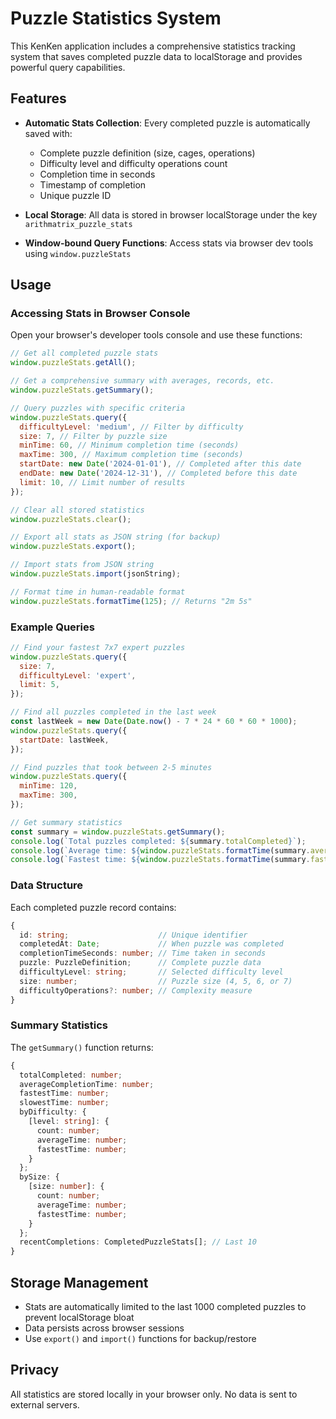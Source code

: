 # Puzzle Statistics System

This KenKen application includes a comprehensive statistics tracking system that saves completed puzzle data to localStorage and provides powerful query capabilities.

## Features

- **Automatic Stats Collection**: Every completed puzzle is automatically saved with:

  - Complete puzzle definition (size, cages, operations)
  - Difficulty level and difficulty operations count
  - Completion time in seconds
  - Timestamp of completion
  - Unique puzzle ID

- **Local Storage**: All data is stored in browser localStorage under the key `arithmatrix_puzzle_stats`

- **Window-bound Query Functions**: Access stats via browser dev tools using `window.puzzleStats`

## Usage

### Accessing Stats in Browser Console

Open your browser's developer tools console and use these functions:

```javascript
// Get all completed puzzle stats
window.puzzleStats.getAll();

// Get a comprehensive summary with averages, records, etc.
window.puzzleStats.getSummary();

// Query puzzles with specific criteria
window.puzzleStats.query({
  difficultyLevel: 'medium', // Filter by difficulty
  size: 7, // Filter by puzzle size
  minTime: 60, // Minimum completion time (seconds)
  maxTime: 300, // Maximum completion time (seconds)
  startDate: new Date('2024-01-01'), // Completed after this date
  endDate: new Date('2024-12-31'), // Completed before this date
  limit: 10, // Limit number of results
});

// Clear all stored statistics
window.puzzleStats.clear();

// Export all stats as JSON string (for backup)
window.puzzleStats.export();

// Import stats from JSON string
window.puzzleStats.import(jsonString);

// Format time in human-readable format
window.puzzleStats.formatTime(125); // Returns "2m 5s"
```

### Example Queries

```javascript
// Find your fastest 7x7 expert puzzles
window.puzzleStats.query({
  size: 7,
  difficultyLevel: 'expert',
  limit: 5,
});

// Find all puzzles completed in the last week
const lastWeek = new Date(Date.now() - 7 * 24 * 60 * 60 * 1000);
window.puzzleStats.query({
  startDate: lastWeek,
});

// Find puzzles that took between 2-5 minutes
window.puzzleStats.query({
  minTime: 120,
  maxTime: 300,
});

// Get summary statistics
const summary = window.puzzleStats.getSummary();
console.log(`Total puzzles completed: ${summary.totalCompleted}`);
console.log(`Average time: ${window.puzzleStats.formatTime(summary.averageCompletionTime)}`);
console.log(`Fastest time: ${window.puzzleStats.formatTime(summary.fastestTime)}`);
```

### Data Structure

Each completed puzzle record contains:

```typescript
{
  id: string;                    // Unique identifier
  completedAt: Date;             // When puzzle was completed
  completionTimeSeconds: number; // Time taken in seconds
  puzzle: PuzzleDefinition;      // Complete puzzle data
  difficultyLevel: string;       // Selected difficulty level
  size: number;                  // Puzzle size (4, 5, 6, or 7)
  difficultyOperations?: number; // Complexity measure
}
```

### Summary Statistics

The `getSummary()` function returns:

```typescript
{
  totalCompleted: number;
  averageCompletionTime: number;
  fastestTime: number;
  slowestTime: number;
  byDifficulty: {
    [level: string]: {
      count: number;
      averageTime: number;
      fastestTime: number;
    }
  };
  bySize: {
    [size: number]: {
      count: number;
      averageTime: number;
      fastestTime: number;
    }
  };
  recentCompletions: CompletedPuzzleStats[]; // Last 10
}
```

## Storage Management

- Stats are automatically limited to the last 1000 completed puzzles to prevent localStorage bloat
- Data persists across browser sessions
- Use `export()` and `import()` functions for backup/restore

## Privacy

All statistics are stored locally in your browser only. No data is sent to external servers.
